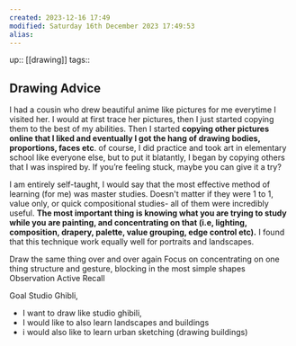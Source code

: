 ```yaml
---
created: 2023-12-16 17:49 
modified: Saturday 16th December 2023 17:49:53
alias: 
---
```

up::  [[drawing]]
tags:: 

## Drawing Advice

I had a cousin who drew beautiful anime like pictures for me everytime I visited her. I would at first trace her pictures, then I just started copying them to the best of my abilities. Then I started **copying other pictures online that I liked and eventually I got the hang of drawing bodies, proportions, faces etc**. of course, I did practice and took art in elementary school like everyone else, but to put it blatantly, I began by copying others that I was inspired by. If you’re feeling stuck, maybe you can give it a try?


I am entirely self-taught, I would say that the most effective method of learning (for me) was master studies. Doesn't matter if they were 1 to 1, value only, or quick compositional studies- all of them were incredibly useful. **The most important thing is knowing what you are trying to study while you are painting, and concentrating on that (i.e, lighting, composition, drapery, palette, value grouping, edge control etc).** I found that this technique work equally well for portraits and landscapes.

Draw the same thing over and over again
Focus on concentrating on one thing
	structure and gesture, blocking in the most simple shapes
Observation
Active Recall

Goal Studio Ghibli,
- I want to draw like studio ghibili,
- I would like to also learn landscapes and buildings
- i would also like to learn urban sketching (drawing buildings)
